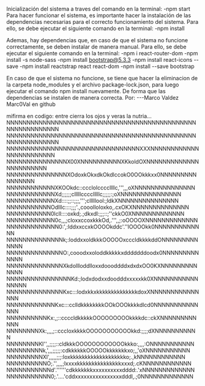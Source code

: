 Inicialización del sistema a traves del comando en la terminal:
    -npm start
Para hacer funcionar el sistema, es importante hacer la instalación de las dependencias necesarias para el correcto funcionamiento del sistema. Para ello, se debe ejecutar el siguiente comando en la terminal:
    -npm install

Ademas, hay dependencias que, en caso de que el sistema no funcione correctamente, se deben instalar de manera manual. Para ello, se debe ejecutar el siguiente comando en la terminal:
    -npm i react-router-dom
    -npm install -s node-sass
    -npm install bootstrap@5.3.3
    -npm install react-icons --save
    -npm install reactstrap react react-dom
    -npm install --save bootstrap

En caso de que el sistema no funcione, se tiene que hacer la eliminacion de la carpeta node_modules y el archivo package-lock.json, para luego ejecutar el comando npm install nuevamente. De forma que las dependencias se instalen de manera correcta.
Por: 
---Marco Valdez Marc0Val en github



mifirma en codigo:
entre cierra los ojos y veras la nutria...
NNNNNNNNNNNNNNNNNNNNNNNNNNNNNNNNNNNNNNNNNNNNNNNNNNNNNNNNNNNN
NNNNNNNNNNNNNNNNNNNNNNNNNNNNNNNNNNNNNNNNNNNNNNNNNNNNNNNNNNNN
NNNNNNNNNNNNNNNNNNNNNNNNNNNNNNNNNXXXNNNNNNNNNNNNNNNNNNNNNNNN
NNNNNNNNNNNNNNNX00XNNNNNNNNNNXKkoldOXNNNNNNNNNNNNNNNNNNNNNNN
NNNNNNNNNNNNNNNXOdoxkOkxdkOkdlccokO0OOkkkxx0NNNNNNNNNNNNNNNN
NNNNNNNNNNNNXKOOkdc::ccclolccccllllc,''',,,oXNNNNNNNNNNNNNNN
NNNNNNNNNNNNXd;;;;;;clllllcccclllllc;;;;;:;oXNNNNNNNNNNNNNNN
NNNNNNNNNNNNXd::::;;::;;;,''';clllllool:;ldkXNNNNNNNNNNNNNNN
NNNNNNNNNNNOdlllc::::;;;'.,cooolloloxko,.cxOKXNNNNNNNNNNNNNN
NNNNNNNNNNN0lcll::::oxkd;.;dkxdl:;;;::;''ckkO0XNNNNNNNNNNNNN
NNNNNNNNNNNN0c,,,;cloxxccoxkkkOd,.''',,;:oOOOOXNNNNNNNNNNNNN
NNNNNNNNNNNNN0:',:lddxxccxkOOOOkddc'.''lOOOOkk0NNNNNNNNNNNNN
NNNNNNNNNNNNNNk;:loddxxoldkkkOOOOOxcccldkkkkddONNNNNNNNNNNNN
NNNNNNNNNNNNNNO:,cooodxxoloddkkkkkxdddddddoodx0NNNNNNNNNNNNN
NNNNNNNNNNNNNNXkdollloddlloxxdoooddddxdxdxOO0KXNNNNNNNNNNNNN
NNNNNNNNNNNNNNNNKd:;lodxdodxxdoodddxxxxxkk0XNNNNNNNNNNNNNNNN
NNNNNNNNNNNNNNKxc:::lodxkkxkkkkkkkkkkkkkkdoxXNNNNNNNNNNNNNNN
NNNNNNNNNNNNKxc:::cclldkkkkkkkkOOkOOOkkkkdlcd0NNNNNNNNNNNNNN
NNNNNNNNNNKx:,;::ccccldkkkkkOOOOOOOOOkkkkdc::ckXNNNNNNNNNNNN
NNNNNNNNXk:,,,,;::cccloxkkkkOOOOOOOOOOOkkd:;;;;dXNNNNNNNNNNN
NNNNNNNNKl'',,;;;;::cldkkkOOOOOOOOOOOOkkko:,,,,:ONNNNNNNNNNN
NNNNNNNNNk,',,,;;;;;:cdkkkkkkOOOOOkkkkkkkxo;,,'oXNNNNNNNNNNN
NNNNNNNNNXl',,,,,;;;:loxkkkkkkkkkkkkkkkkkkko;.,kNNNNNNNNNNNN
NNNNNNNNNNO;.'',,,,;lxxxxkkkkkkkkkkkkkkkxxxd;.cKNNNNNNNNNNNN
NNNNNNNNNNNd'.''''''cdkkkkkkkxxxxxxxxxxdddd:.'xNNNNNNNNNNNNN
NNNNNNNNNNN0;.'....'cddxxxxxxxxxxxxxxxxdddl,.;0NNNNNNNNNNNNN
